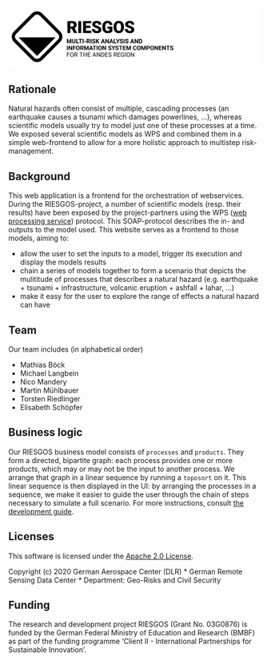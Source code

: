![RIESGOS Logo](src/assets/logos/riesgos_base_small_en.svg "RIESGOS Logo")

## Rationale
Natural hazards often consist of multiple, cascading processes (an earthquake causes a tsunami which damages powerlines, ...), whereas scientific models usually try to model just one of these processes at a time.
We exposed several scientific models as WPS and combined them in a simple web-frontend to allow for a more holistic approach to multistep risk-management.


## Background
This web application is a frontend for the orchestration of webservices. During the RIESGOS-project, a number of scientific models (resp. their results) have been exposed by the project-partners using the WPS ([web processing service](https://www.ogc.org/standards/wps)) protocol. This SOAP-protocol describes the in- and outputs to the model used. This website serves as a frontend to those models, aiming to:
 - allow the user to set the inputs to a model, trigger its execution and display the models results
 - chain a series of models together to form a scenario that depicts the mulititude of processes that describes a natural hazard (e.g. earthquake + tsunami + infrastructure, volcanic eruption + ashfall + lahar, ...)
 - make it easy for the user to explore the range of effects a natural hazard can have

## Team
Our team includes (in alphabetical order)
 - Mathias Böck
 - Michael Langbein
 - Nico Mandery
 - Martin Mühlbauer
 - Torsten Riedlinger
 - Elisabeth Schöpfer


## Business logic
Our RIESGOS business model consists of `processes` and `products`. They form a directed, bipartite graph: each process provides one or more products, which may or may not be the input to another process. We arrange that graph in a linear sequence by running a `toposort` on it. This linear sequence is then displayed in the UI: by arranging the processes in a sequence, we make it easier to guide the user through the chain of steps necessary to simulate a full scenario. 
For more instructions, consult [the development guide](DEVELOPMENT.md).


## Licenses

This software is licensed under the [Apache 2.0 License](LICENSE).

Copyright (c) 2020 German Aerospace Center (DLR) * German Remote Sensing Data Center * Department: Geo-Risks and Civil Security


## Funding

The  research  and  development  project  RIESGOS  (Grant  No.  03G0876)  is  funded  by  the  German  Federal Ministry of Education and Research (BMBF) as part of the funding programme ‘Client II - International Partnerships for Sustainable Innovation’.
